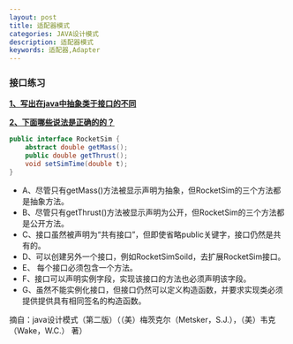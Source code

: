 ```yaml
---
layout: post
title: 适配器模式
categories: JAVA设计模式
description: 适配器模式
keywords: 适配器,Adapter
---
```



### 接口练习


[**1、写出在java中抽象类于接口的不同**](http://jpzjpz.github.io/exercise/java设计模式/interface)


[**2、下面哪些说法是正确的的？**](http://jpzjpz.github.io/exercise/java设计模式/interface)

```java
public interface RocketSim {
	abstract double getMass();
	public double getThrust();
	void setSimTime(double t);
} 
```
* A、尽管只有getMass()方法被显示声明为抽象，但RocketSim的三个方法都是抽象方法。
* B、尽管只有getThrust()方法被显示声明为公开，但RocketSim的三个方法都是公开方法。
* C、接口虽然被声明为“共有接口”，但即使省略public关键字，接口仍然是共有的。
* D、可以创建另外一个接口，例如RocketSimSoild，去扩展RocketSim接口。
* E、 每个接口必须包含一个方法。
* F、接口可以声明实例字段，实现该接口的方法也必须声明该字段。
* G、虽然不能实例化接口，但接口仍然可以定义构造函数，并要求实现类必须提供提供具有相同签名的构造函数。











摘自：java设计模式（第二版）（（美）梅茨克尔（Metsker，S.J.），（美）韦克（Wake，W.C.） 著）